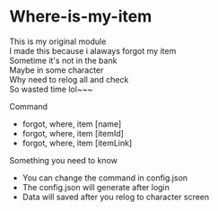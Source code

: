 # Where-is-my-item</br>
This is my original module</br>
I made this because i alaways forgot my item</br>
Sometime it's not in the bank</br>
Maybe in some character</br>
Why need to relog all and check</br>
So wasted time lol~~~</br>

Command
- forgot, where, item [name]
- forgot, where, item [itemId]
- forgot, where, item [itemLink]
  
 Something you need to know
* You can change the command in config.json
* The config.json will generate after login
* Data will saved after you relog to character screen
